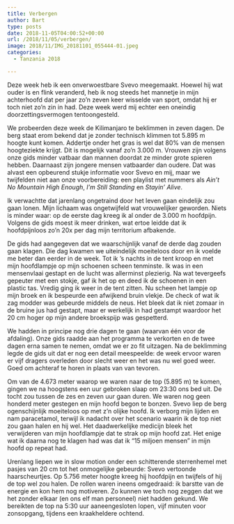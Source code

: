 ```yaml
---
title: Verbergen
author: Bart
type: posts
date: 2018-11-05T04:00:52+00:00
url: /2018/11/05/verbergen/
image: 2018/11/IMG_20181101_055444-01.jpeg
categories:
  - Tanzania 2018

---
```

Deze week heb ik een onverwoestbare Svevo meegemaakt. Hoewel hij wat ouder is en flink veranderd, heb ik nog steeds het mannetje in mijn achterhoofd dat per jaar zo&#8217;n zeven keer wisselde van sport, omdat hij er toch niet zo&#8217;n zin in had. Deze week werd mij echter een oneindig doorzettingsvermogen tentoongesteld.

We probeerden deze week de Kilimanjaro te beklimmen in zeven dagen. De berg staat erom bekend dat je zonder technisch klimmen tot 5.895 m hoogte kunt komen. Addertje onder het gras is wel dat 80% van de mensen hoogteziekte krijgt. Dit is mogelijk vanaf zo&#8217;n 3.000 m. Vrouwen zijn volgens onze gids minder vatbaar dan mannen doordat ze minder grote spieren hebben. Daarnaast zijn jongere mensen vatbaarder dan oudere. Dat was alvast een opbeurend stukje informatie voor Svevo en mij, maar we twijfelden niet aan onze voorbereiding: een playlist met nummers als _Ain&#8217;t No Mountain High Enough_, _I&#8217;m Still Standing_ en _Stayin&#8217; Alive_.

Ik verwachtte dat jarenlang ongetraind door het leven gaan eindelijk zou gaan lonen. Mijn lichaam was ongetwijfeld wat vrouwelijker geworden. Niets is minder waar: op de eerste dag kreeg ik al onder de 3.000 m hoofdpijn. Volgens de gids moest ik meer drinken, wat ertoe leidde dat ik hoofdpijnloos zo&#8217;n 20x per dag mijn territorium afbakende.

De gids had aangegeven dat we waarschijnlijk vanaf de derde dag zouden gaan klagen. Die dag kwamen we uiteindelijk moeiteloos door en ik voelde me beter dan eerder in de week. Tot ik &#8217;s nachts in de tent kroop en met mijn hoofdlampje op mijn schoenen scheen tenminste. Ik was in een mensenvlaai gestapt en de lucht was allerminst plezierig. Na wat tevergeefs gepeuter met een stokje, gaf ik het op en deed ik de schoenen in een plastic tas. Vredig ging ik weer in de tent zitten. Nu scheen het lampje op mijn broek en ik bespeurde een afwijkend bruin vlekje. De check of wat ik zag modder was gebeurde middels de neus. Het bleek dat ik niet zomaar in de bruine jus had gestapt, maar er werkelijk in had gestampt waardoor het 20 cm hoger op mijn andere broekspijp was gespetterd.

We hadden in principe nog drie dagen te gaan (waarvan één voor de afdaling). Onze gids raadde aan het programma te verkorten en de twee dagen erna samen te nemen, omdat we er zo fit uitzagen. Na de beklimming legde de gids uit dat er nog een detail meespeelde: de week ervoor waren er vijf dragers overleden door slecht weer en het was nu wel goed weer. Goed om achteraf te horen in plaats van van tevoren.

Om van de 4.673 meter waarop we waren naar de top (5.895 m) te komen, gingen we na hoogstens een uur gebroken slaap om 23:30 ons bed uit. De tocht zou tussen de zes en zeven uur gaan duren. We waren nog geen honderd meter gestegen en mijn hoofd begon te bonzen. Svevo liep de berg ogenschijnlijk moeiteloos op met z&#8217;n olijke hoofd. Ik verborg mijn lijden en nam paracetamol, terwijl ik nadacht over het scenario waarin ik de top niet zou gaan halen en hij wel. Het daadwerkelijke medicijn bleek het verwijderen van mijn hoofdlampje dat te strak op mijn hoofd zat. Het enige wat ik daarna nog te klagen had was dat ik &#8220;15 miljoen mensen&#8221; in mijn hoofd op repeat had.

Urenlang liepen we in slow motion onder een schitterende sterrenhemel met pasjes van 20 cm tot het onmogelijke gebeurde: Svevo vertoonde haarscheurtjes. Op 5.756 meter hoogte kreeg hij hoofdpijn en twijfels of hij de top wel zou halen. De rollen waren ineens omgedraaid: ik barstte van de energie en kon hem nog motiveren. Zo kunnen we toch nog zeggen dat we het zonder elkaar (en ons elf man personeel) niet hadden gekund. We bereikten de top na 5:30 uur aaneengesloten lopen, vijf minuten voor zonsopgang, tijdens een kraakheldere ochtend.
